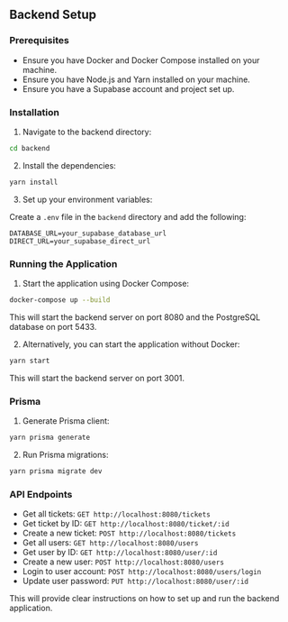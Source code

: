 ## Backend Setup

### Prerequisites

- Ensure you have Docker and Docker Compose installed on your machine.
- Ensure you have Node.js and Yarn installed on your machine.
- Ensure you have a Supabase account and project set up.

### Installation

1. Navigate to the backend directory:

```sh
cd backend
```

2. Install the dependencies:

```sh
yarn install
```

3. Set up your environment variables:

Create a `.env` file in the `backend` directory and add the following:

```env
DATABASE_URL=your_supabase_database_url
DIRECT_URL=your_supabase_direct_url
```

### Running the Application

1. Start the application using Docker Compose:

```sh
docker-compose up --build
```

This will start the backend server on port 8080 and the PostgreSQL database on port 5433.

2. Alternatively, you can start the application without Docker:

```sh
yarn start
```

This will start the backend server on port 3001.

### Prisma

1. Generate Prisma client:

```sh
yarn prisma generate
```

2. Run Prisma migrations:

```sh
yarn prisma migrate dev
```

### API Endpoints

- Get all tickets: `GET http://localhost:8080/tickets`
- Get ticket by ID: `GET http://localhost:8080/ticket/:id`
- Create a new ticket: `POST http://localhost:8080/tickets`
- Get all users: `GET http://localhost:8080/users`
- Get user by ID: `GET http://localhost:8080/user/:id`
- Create a new user: `POST http://localhost:8080/users`
- Login to user account: `POST http://localhost:8080/users/login`
- Update user password: `PUT http://localhost:8080/user/:id`

This will provide clear instructions on how to set up and run the backend application.